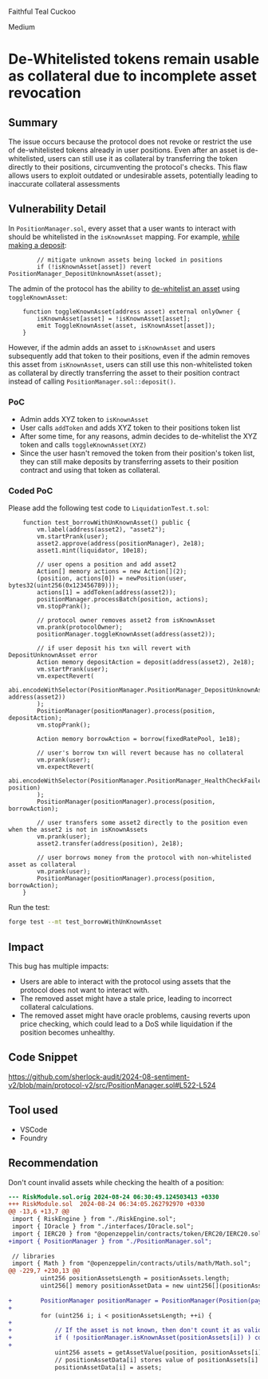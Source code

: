 Faithful Teal Cuckoo

Medium

# De-Whitelisted tokens remain usable as collateral due to incomplete asset revocation

## Summary
The issue occurs because the protocol does not revoke or restrict the use of de-whitelisted tokens already in user positions. Even after an asset is de-whitelisted, users can still use it as collateral by transferring the token directly to their positions, circumventing the protocol's checks. This flaw allows users to exploit outdated or undesirable assets, potentially leading to inaccurate collateral assessments

## Vulnerability Detail
In `PositionManager.sol`, every asset that a user wants to interact with should be whitelisted in the `isKnownAsset` mapping. For example, [while making a deposit](https://github.com/sherlock-audit/2024-08-sentiment-v2/blob/main/protocol-v2/src/PositionManager.sol#L334):
```solidity
        // mitigate unknown assets being locked in positions
        if (!isKnownAsset[asset]) revert PositionManager_DepositUnknownAsset(asset);
```

The admin of the protocol has the ability to [de-whitelist an asset](https://github.com/sherlock-audit/2024-08-sentiment-v2/blob/main/protocol-v2/src/PositionManager.sol#L522) using `toggleKnownAsset`:
```solidity
    function toggleKnownAsset(address asset) external onlyOwner {
        isKnownAsset[asset] = !isKnownAsset[asset];
        emit ToggleKnownAsset(asset, isKnownAsset[asset]);
    }
```

However, if the admin adds an asset to `isKnownAsset` and users subsequently add that token to their positions, even if the admin removes this asset from `isKnownAsset`, users can still use this non-whitelisted token as collateral by directly transferring the asset to their position contract instead of calling `PositionManager.sol::deposit()`.

### PoC
- Admin adds XYZ token to `isKnownAsset`
- User calls `addToken` and adds XYZ token to their positions token list
- After some time, for any reasons, admin decides to de-whitelist the XYZ token and calls `toggleKnownAsset(XYZ)`
- Since the user hasn't removed the token from their position's token list, they can still make deposits by transferring assets to their position contract and using that token as collateral.

### Coded PoC
Please add the following test code to `LiquidationTest.t.sol`:
```solidity
    function test_borrowWithUnKnownAsset() public {
        vm.label(address(asset2), "asset2");
        vm.startPrank(user);
        asset2.approve(address(positionManager), 2e18);
        asset1.mint(liquidator, 10e18);

        // user opens a position and add asset2 
        Action[] memory actions = new Action[](2);
        (position, actions[0]) = newPosition(user, bytes32(uint256(0x123456789)));
        actions[1] = addToken(address(asset2));
        positionManager.processBatch(position, actions);
        vm.stopPrank();

        // protocol owner removes asset2 from isKnownAsset
        vm.prank(protocolOwner);
        positionManager.toggleKnownAsset(address(asset2));

        // if user deposit his txn will revert with DepositUnknownAsset error
        Action memory depositAction = deposit(address(asset2), 2e18);
        vm.startPrank(user);
        vm.expectRevert(
            abi.encodeWithSelector(PositionManager.PositionManager_DepositUnknownAsset.selector, address(asset2))
        );
        PositionManager(positionManager).process(position, depositAction);
        vm.stopPrank();

        Action memory borrowAction = borrow(fixedRatePool, 1e18);

        // user's borrow txn will revert because has no collateral
        vm.prank(user);
        vm.expectRevert(
            abi.encodeWithSelector(PositionManager.PositionManager_HealthCheckFailed.selector, position)
        );
        PositionManager(positionManager).process(position, borrowAction);

        // user transfers some asset2 directly to the position even when the asset2 is not in isKnownAssets
        vm.prank(user);
        asset2.transfer(address(position), 2e18);

        // user borrows money from the protocol with non-whitelisted asset as collateral
        vm.prank(user);
        PositionManager(positionManager).process(position, borrowAction);
    }
```

Run the test:
```bash
forge test --mt test_borrowWithUnKnownAsset
```

## Impact
This bug has multiple impacts:

- Users are able to interact with the protocol using assets that the protocol does not want to interact with.
- The removed asset might have a stale price, leading to incorrect collateral calculations.
- The removed asset might have oracle problems, causing reverts upon price checking, which could lead to a DoS while liquidation if the position becomes unhealthy.

## Code Snippet
https://github.com/sherlock-audit/2024-08-sentiment-v2/blob/main/protocol-v2/src/PositionManager.sol#L522-L524

## Tool used

- VSCode
- Foundry

## Recommendation
Don't count invalid assets while checking the health of a position:
```diff
--- RiskModule.sol.orig	2024-08-24 06:30:49.124503413 +0330
+++ RiskModule.sol	2024-08-24 06:34:05.262792970 +0330
@@ -13,6 +13,7 @@
 import { RiskEngine } from "./RiskEngine.sol";
 import { IOracle } from "./interfaces/IOracle.sol";
 import { IERC20 } from "@openzeppelin/contracts/token/ERC20/IERC20.sol";
+import { PositionManager } from "./PositionManager.sol";
 
 // libraries
 import { Math } from "@openzeppelin/contracts/utils/math/Math.sol";
@@ -229,7 +230,13 @@
         uint256 positionAssetsLength = positionAssets.length;
         uint256[] memory positionAssetData = new uint256[](positionAssetsLength);
 
+        PositionManager positionManager = PositionManager(Position(payable(position)).POSITION_MANAGER());
+
         for (uint256 i; i < positionAssetsLength; ++i) {
+
+            // If the asset is not known, then don't count it as valid asset of a position
+            if ( !positionManager.isKnownAsset(positionAssets[i]) ) continue;
+
             uint256 assets = getAssetValue(position, positionAssets[i]);
             // positionAssetData[i] stores value of positionAssets[i] in eth
             positionAssetData[i] = assets;
```
